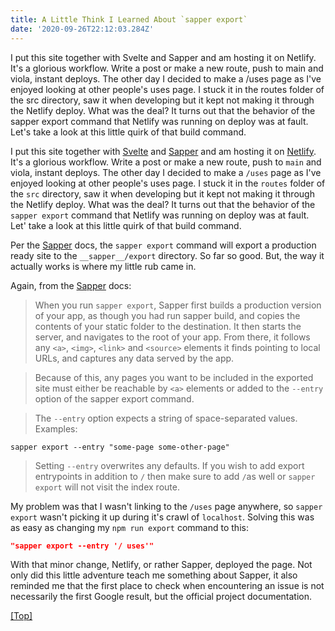 ```yaml
---
title: A Little Think I Learned About `sapper export`
date: '2020-09-26T22:12:03.284Z'
---
```


I put this site together with Svelte and Sapper and am hosting it on Netlify. It's a glorious workflow. Write a post or make a new route, push to main and viola, instant deploys. The other day I decided to make a /uses page as I've enjoyed looking at other people's uses page. I stuck it in the routes folder of the src directory, saw it when developing but it kept not making it through the Netlify deploy. What was the deal? It turns out that the behavior of the sapper export command that Netlify was running on deploy was at fault. Let's take a look at this little quirk of that build command.

<!-- more -->

I put this site together with [Svelte](https://svelte.dev/) and [Sapper](https://sapper.svelte.dev/) and am hosting it on [Netlify](https://www.netlify.com/). It's a glorious workflow. Write a post or make a new route, push to `main` and viola, instant deploys. The other day I decided to make a `/uses` page as I've enjoyed looking at other people's uses page. I stuck it in the `routes` folder of the `src` directory, saw it when developing but it kept not making it through the Netlify deploy. What was the deal? It turns out that the behavior of the `sapper export` command that Netlify was running on deploy was at fault. Let' take a look at this little quirk of that build command.

Per the [Sapper](https://sapper.svelte.dev/docs#sapper_export) docs, the `sapper export` command will export a production ready site to the `__sapper__/export` directory. So far so good. But, the way it actually works is where my little rub came in.

Again, from the [Sapper](https://sapper.svelte.dev/docs#sapper_export) docs:

> When you run `sapper export`, Sapper first builds a production version of your app, as though you had run sapper build, and copies the contents of your static folder to the destination. It then starts the server, and navigates to the root of your app. From there, it follows any `<a>`, `<img>`, `<link>` and `<source>` elements it finds pointing to local URLs, and captures any data served by the app.

> Because of this, any pages you want to be included in the exported site must either be reachable by `<a>` elements or added to the `--entry` option of the sapper export command.

> The `--entry` option expects a string of space-separated values. Examples:

```shell
sapper export --entry "some-page some-other-page"
```

> Setting `--entry` overwrites any defaults. If you wish to add export entrypoints in addition to `/` then make sure to add `/`as well or `sapper export` will not visit the index route.

My problem was that I wasn't linking to the `/uses` page anywhere, so `sapper export` wasn't picking it up during it's crawl of `localhost`. Solving this was as easy as changing my `npm run export` command to this:

```json
"sapper export --entry '/ uses'"
```

With that minor change, Netlify, or rather Sapper, deployed the page. Not only did this little adventure teach me something about Sapper, it also reminded me that the first place to check when encountering an issue is not necessarily the first Google result, but the official project documentation.

<a onclick="document.location.hash='top';" href="javascript:;">[Top]</a>
